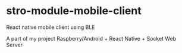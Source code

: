 # stro-module-mobile-client
React native mobile client using BLE

A part of my project
Raspberry/Android + React Native + Socket Web Server
